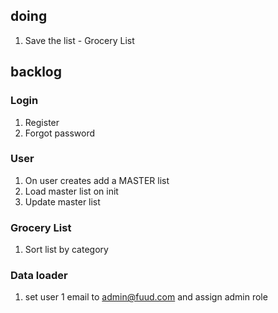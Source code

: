 ## doing

1. Save the list  - Grocery List

## backlog

### Login
1. Register
2. Forgot password

### User
1. On user creates add a MASTER list
1. Load master list on init
1. Update master list

### Grocery List
1. Sort list by category

### Data loader
1. set user 1 email to admin@fuud.com and assign admin role
 	
